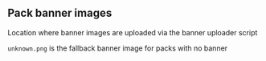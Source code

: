 ## Pack banner images

Location where banner images are uploaded via the banner uploader script

`unknown.png` is the fallback banner image for packs with no banner

